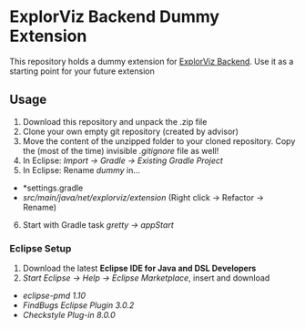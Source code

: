 # ExplorViz Backend Dummy Extension

This repository holds a dummy extension for [ExplorViz Backend](https://github.com/ExplorViz/explorviz-backend). Use it as a starting point for your future extension

## Usage
1. Download this repository and unpack the .zip file
2. Clone your own empty git repository (created by advisor)
3. Move the content of the unzipped folder to your cloned repository. Copy the (most of the time) invisible *.gitignore* file as well!
4. In Eclipse: *Import -> Gradle -> Existing Gradle Project*
5. In Eclipse: Rename *dummy* in...
- *settings.gradle
- *src/main/java/net/explorviz/extension* (Right click -> Refactor -> Rename)
6. Start with Gradle task *gretty -> appStart*

### Eclipse Setup
1. Download the latest **Eclipse IDE for Java and DSL Developers**
2. *Start Eclipse -> Help -> Eclipse Marketplace*, insert and download
- *eclipse-pmd 1.10*
- *FindBugs Eclipse Plugin 3.0.2*
- *Checkstyle Plug-in 8.0.0*